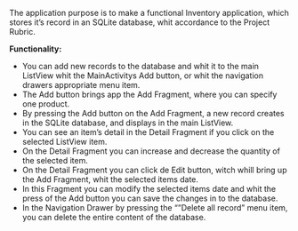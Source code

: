 <p>The application purpose is to make a functional Inventory application, which stores it’s record in an SQLite database, whit accordance to the Project Rubric.</p>
<p><b>Functionality:</b></p>

-	You can add new records to the database and whit it to the main ListView whit the MainActivitys Add button, or whit the navigation drawers appropriate menu item.
-	The Add button brings app the Add Fragment, where you can specify one product.
-	By pressing the Add button on the Add Fragment, a new record creates in the SQLite database, and displays in the main ListView.
-	You can see an item’s detail in the Detail Fragment if you click on the selected ListView item.
-	On the Detail Fragment you can increase and decrease the quantity of the selected item.
-	On the Detail Fragment you can click de Edit button, witch whill bring up the Add Fragment, whit the selected items date.
-	In this Fragment you can modify the selected items date and whit the press of the Add button you can save the changes in to the database.
-	In the Navigation Drawer by pressing the “”Delete all record” menu item, you can delete the entire content of the database.

